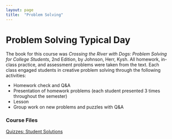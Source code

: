 ```yaml
---
layout: page
title:  "Problem Solving"
---
```


# Problem Solving Typical Day

The book for this course was <i>Crossing the River with Dogs: Problem Solving for College Students</i>, 2nd Edition, by Johnson, Herr, Kysh. All homework, in-class practice, and assessment problems were taken from the text. Each class engaged students in creative problem solving through the following activities:

* Homework check and Q&A
* Presentation of homework problems (each student presented 3 times throughout the semester)
* Lesson
* Group work on new problems and puzzles with Q&A

### Course Files
<a href="https://lisasteaching.github.io/DuquesneProf/portfolio_teaching/problem_solving/Quiz.pdf" target="_blank">Quizzes: Student Solutions</a>

